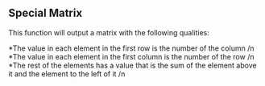 ## Special Matrix
This function will output a matrix with the following qualities:

*The value in each element in the first row is the number of the column /n
*The value in each element in the first column is the number of the row /n
*The rest of the elements has a value that is the sum of the element above it and the element to the left of it /n

